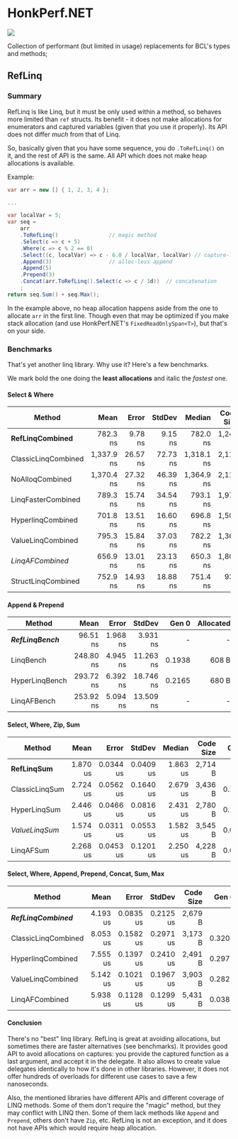 # HonkPerf.NET

[![](https://img.shields.io/nuget/vpre/HonkPerf.NET?label=NuGet&logo=nuget)](https://www.nuget.org/packages/HonkPerf.NET/)

Collection of performant (but limited in usage) replacements for BCL's types and methods;

## RefLinq

### Summary

RefLinq is like Linq, but it must be only used within a method, so behaves more limited than `ref` structs. Its benefit - it does not make allocations for enumerators and captured variables (given that you use it properly). Its API does not differ *much* from that of Linq.

So, basically given that you have some sequence, you do `.ToRefLinq()` on it, and the rest of API is the same. All API which does not make heap allocations is available.

Example:

```cs
var arr = new [] { 1, 2, 3, 4 };

...

var localVar = 5;
var seq =
    arr
    .ToRefLinq()                // magic method
    .Select(c => c + 5)
    .Where(c => c % 2 == 0)
    .Select((c, localVar) => c - 6.0 / localVar, localVar) // capture-less capture
    .Append(3)                  // alloc-less append
    .Append(5)
    .Prepend(3)
    .Concat(arr.ToRefLinq().Select(c => c / 1d))  // concatenation
    ;
return seq.Sum() + seq.Max();
```

In the example above, no heap allocation happens aside from the one to allocate `arr` in the first line. Though even that may be optimized if you make stack allocation (and use HonkPerf.NET's `FixedReadOnlySpan<T>`), but that's on your side.

### Benchmarks

That's yet another linq library. Why use it? Here's a few benchmarks.

We mark bold the one doing the **least allocations** and italic the *fastest* one.

#### Select & Where

|              Method |       Mean |    Error |   StdDev |     Median | Code Size |  Gen 0 | Allocated |
|-------------------- |-----------:|---------:|---------:|-----------:|----------:|-------:|----------:|
| **RefLinqCombined** |   782.3 ns |  9.78 ns |  9.15 ns |   782.0 ns |   1,246 B |      - |         - |
| ClassicLinqCombined | 1,337.9 ns | 26.57 ns | 72.73 ns | 1,318.1 ns |   2,112 B | 0.0801 |     256 B |
|     NoAlloqCombined | 1,370.4 ns | 27.32 ns | 46.39 ns | 1,364.9 ns |   2,114 B | 0.0267 |      88 B |
|  LinqFasterCombined |   789.3 ns | 15.74 ns | 34.54 ns |   793.1 ns |   1,971 B | 0.4253 |   1,336 B |
|   HyperlinqCombined |   701.8 ns | 13.51 ns | 16.60 ns |   696.8 ns |   1,506 B | 0.0277 |      88 B |
|   ValueLinqCombined |   795.3 ns | 15.84 ns | 37.03 ns |   782.2 ns |   1,364 B | 0.0172 |      56 B |
|    *LinqAFCombined* |   656.9 ns | 13.01 ns | 23.13 ns |   650.3 ns |   1,807 B | 0.0277 |      88 B |
|  StructLinqCombined |   752.9 ns | 14.93 ns | 18.88 ns |   751.4 ns |     933 B | 0.0582 |     184 B |


#### Append & Prepend

|             Method |      Mean |    Error |    StdDev |  Gen 0 | Allocated |
|------------------- |----------:|---------:|----------:|-------:|----------:|
| ***RefLinqBench*** |  96.51 ns | 1.968 ns |  3.931 ns |      - |         - |
|          LinqBench | 248.80 ns | 4.945 ns | 11.263 ns | 0.1938 |     608 B |
|     HyperLinqBench | 293.72 ns | 6.392 ns | 18.746 ns | 0.2165 |     680 B |
|        LinqAFBench | 253.92 ns | 5.094 ns | 13.509 ns |      - |         - |


#### Select, Where, Zip, Sum

|         Method |     Mean |     Error |    StdDev |   Median | Code Size |  Gen 0 | Allocated |
|--------------- |---------:|----------:|----------:|---------:|----------:|-------:|----------:|
| **RefLinqSum** | 1.870 us | 0.0344 us | 0.0409 us | 1.863 us |   2,714 B |      - |         - |
| ClassicLinqSum | 2.724 us | 0.0562 us | 0.1640 us | 2.679 us |   3,436 B | 0.1831 |     584 B |
|   HyperLinqSum | 2.446 us | 0.0466 us | 0.0816 us | 2.431 us |   2,780 B | 0.1755 |     560 B |
| *ValueLinqSum* | 1.574 us | 0.0311 us | 0.0553 us | 1.582 us |   3,545 B | 0.0401 |     128 B |
|      LinqAFSum | 2.268 us | 0.0453 us | 0.1201 us | 2.250 us |   4,228 B | 0.0458 |     152 B |


#### Select, Where, Append, Prepend, Concat, Sum, Max

|                Method |     Mean |     Error |    StdDev | Code Size |  Gen 0 | Allocated |
|---------------------- |---------:|----------:|----------:|----------:|-------:|----------:|
| ***RefLinqCombined*** | 4.193 us | 0.0835 us | 0.2125 us |   2,679 B |      - |         - |
|   ClassicLinqCombined | 8.053 us | 0.1582 us | 0.2971 us |   3,173 B | 0.3204 |   1,032 B |
|     HyperlinqCombined | 7.555 us | 0.1397 us | 0.2410 us |   2,491 B | 0.2975 |     944 B |
|     ValueLinqCombined | 5.142 us | 0.1021 us | 0.1967 us |   3,903 B | 0.2823 |     888 B |
|        LinqAFCombined | 5.938 us | 0.1128 us | 0.1299 us |   5,431 B | 0.0381 |     120 B |

#### Conclusion

There's no "best" linq library. RefLinq is great at avoiding allocations, but sometimes there are
faster alternatives (see benchmarks). It provides good API to avoid allocations on captures:
you provide the captured function as a last argument, and accept it in the delegate. It also
allows to create value delegates identically to how it's done in other libraries. However,
it does not offer hundreds of overloads for different use cases to save a few nanoseconds.

Also, the mentioned libraries have different APIs and different coverage of LINQ methods.
Some of them don't require the "magic" method, but they may conflict with LINQ then.
Some of them lack methods like `Append` and `Prepend`, others don't have `Zip`, etc. RefLinq
is not an exception, and it does not have APIs which would require heap allocation.
